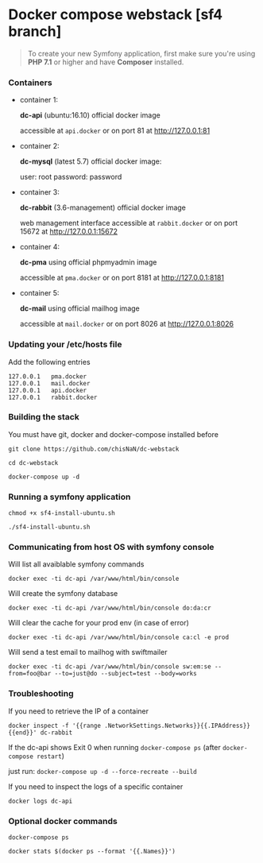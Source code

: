 # Docker compose webstack [sf4 branch]

> To create your new Symfony application, first make sure you're using **PHP 7.1** or higher and have **Composer** installed.

### Containers

- container 1:

    **dc-api** (ubuntu:16.10) official docker image

    accessible at `api.docker` or on port 81 at http://127.0.0.1:81

- container 2:

    **dc-mysql** (latest 5.7) official docker image:
    
    user: root
    password: password

- container 3:

    **dc-rabbit** (3.6-management) official docker image
    
    web management interface accessible at `rabbit.docker` or on port 15672 at http://127.0.0.1:15672

- container 4:

    **dc-pma** using official phpmyadmin image

    accessible at `pma.docker` or on port 8181 at http://127.0.0.1:8181
    
- container 5:

    **dc-mail** using official mailhog image

    accessible at `mail.docker` or on port 8026 at http://127.0.0.1:8026
    
### Updating your /etc/hosts file

Add the following entries

```
127.0.0.1	pma.docker
127.0.0.1	mail.docker
127.0.0.1	api.docker
127.0.0.1	rabbit.docker
```

### Building the stack

You must have git, docker and docker-compose installed before

`git clone https://github.com/chisNaN/dc-webstack`

`cd dc-webstack`

`docker-compose up -d`

### Running a symfony application

`chmod +x sf4-install-ubuntu.sh`

`./sf4-install-ubuntu.sh`

### Communicating from host OS with symfony console

Will list all avaiblable symfony commands

`docker exec -ti dc-api /var/www/html/bin/console`

Will create the symfony database

`docker exec -ti dc-api /var/www/html/bin/console do:da:cr`

Will clear the cache for your prod env (in case of error)

`docker exec -ti dc-api /var/www/html/bin/console ca:cl -e prod`

Will send a test email to mailhog with swiftmailer

`docker exec -ti dc-api /var/www/html/bin/console sw:em:se --from=foo@bar --to=just@do --subject=test --body=works`

### Troubleshooting

If you need to retrieve the IP of a container
 
`docker inspect -f '{{range .NetworkSettings.Networks}}{{.IPAddress}}{{end}}' dc-rabbit`

If the dc-api shows Exit 0 when running `docker-compose ps` (after `docker-compose restart`)

just run: `docker-compose up -d --force-recreate --build`

If you need to inspect the logs of a specific container

`docker logs dc-api`

### Optional docker commands

`docker-compose ps`

`docker stats $(docker ps --format '{{.Names}}')`
